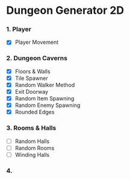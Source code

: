# Dungeon Generator 2D
  
  
### 1. Player
 - [x] Player Movement

### 2. Dungeon Caverns
 - [x] Floors & Walls
 - [x] Tile Spawner
 - [x] Random Walker Method
 - [x] Exit Doorway
 - [x] Random Item Spawning
 - [x] Random Enemy Spawning
 - [x] Rounded Edges
  
### 3. Rooms & Halls
- [ ] Random Halls
- [ ] Random Rooms
- [ ] Winding Halls
  
### 4. 